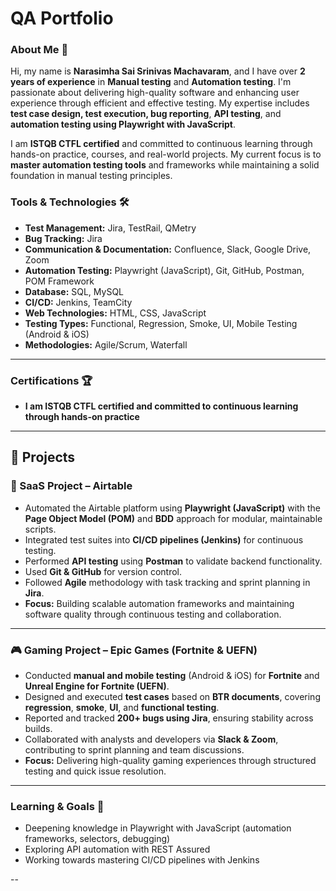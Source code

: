 # QA Portfolio  


### **About Me 👋**  
Hi, my name is **Narasimha Sai Srinivas Machavaram**, and I have over **2 years of experience** in **Manual testing** and **Automation testing**. I'm passionate about delivering high-quality software and enhancing user experience through efficient and effective testing. My expertise includes **test case design, test execution, bug reporting**, **API testing**, and **automation testing using Playwright with JavaScript**.

I am **ISTQB CTFL certified** and committed to continuous learning through hands-on practice, courses, and real-world projects. My current focus is to **master automation testing tools** and frameworks while maintaining a solid foundation in manual testing principles.

### **Tools & Technologies 🛠**

- **Test Management:** Jira, TestRail, QMetry  
- **Bug Tracking:** Jira  
- **Communication & Documentation:** Confluence, Slack, Google Drive, Zoom  
- **Automation Testing:** Playwright (JavaScript), Git, GitHub, Postman, POM Framework 
- **Database:** SQL, MySQL 
- **CI/CD:** Jenkins, TeamCity
- **Web Technologies:** HTML, CSS, JavaScript  
- **Testing Types:** Functional, Regression, Smoke, UI, Mobile Testing (Android & iOS)  
- **Methodologies:** Agile/Scrum, Waterfall

---

### Certifications 🏆  
- **I am ISTQB CTFL certified and committed to continuous learning through hands-on practice**

---

## 💼 Projects

### 🧪 SaaS Project – Airtable
- Automated the Airtable platform using **Playwright (JavaScript)** with the **Page Object Model (POM)** and **BDD** approach for modular, maintainable scripts.  
- Integrated test suites into **CI/CD pipelines (Jenkins)** for continuous testing.  
- Performed **API testing** using **Postman** to validate backend functionality.  
- Used **Git & GitHub** for version control.  
- Followed **Agile** methodology with task tracking and sprint planning in **Jira**.  
- **Focus:** Building scalable automation frameworks and maintaining software quality through continuous testing and collaboration.

---

### 🎮 Gaming Project – Epic Games (Fortnite & UEFN)
- Conducted **manual and mobile testing** (Android & iOS) for **Fortnite** and **Unreal Engine for Fortnite (UEFN)**.  
- Designed and executed **test cases** based on **BTR documents**, covering **regression**, **smoke**, **UI**, and **functional testing**.  
- Reported and tracked **200+ bugs using Jira**, ensuring stability across builds.  
- Collaborated with analysts and developers via **Slack & Zoom**, contributing to sprint planning and team discussions.  
- **Focus:** Delivering high-quality gaming experiences through structured testing and quick issue resolution.

---

### Learning & Goals 📘
- Deepening knowledge in Playwright with JavaScript (automation frameworks, selectors, debugging)
- Exploring API automation with REST Assured
- Working towards mastering CI/CD pipelines with Jenkins

--



